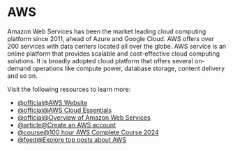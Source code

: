 # AWS

Amazon Web Services has been the market leading cloud computing platform since 2011, ahead of Azure and Google Cloud. AWS offers over 200 services with data centers located all over the globe. AWS service is an online platform that provides scalable and cost-effective cloud computing solutions. It is broadly adopted cloud platform that offers several on-demand operations like compute power, database storage, content delivery and so on.

Visit the following resources to learn more:

- [@official@AWS Website](https://aws.amazon.com/)
- [@official@AWS Cloud Essentials](https://aws.amazon.com/getting-started/cloud-essentials/)
- [@official@Overview of Amazon Web Services](https://docs.aws.amazon.com/whitepapers/latest/aws-overview/introduction.html)
- [@article@Create an AWS account](https://grapplingdev.com/tutorials/how-to-create-aws-account)
- [@course@100 hour AWS Complete Course 2024](https://www.youtube.com/watch?v=zA8guDqfv40)
- [@feed@Explore top posts about AWS](https://app.daily.dev/tags/aws?ref=roadmapsh)
